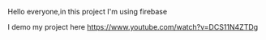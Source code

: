 Hello everyone,in this project I'm using firebase 


I demo my project here 
https://www.youtube.com/watch?v=DCS11N4ZTDg
